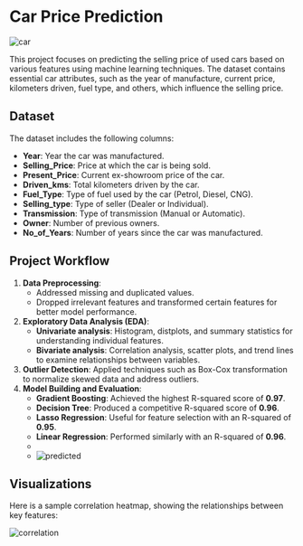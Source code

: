 
# Car Price Prediction

![car](https://github.com/user-attachments/assets/f348ef40-13d1-4036-9310-0cbe284edda7)

This project focuses on predicting the selling price of used cars based on various features using machine learning techniques. The dataset contains essential car attributes, such as the year of manufacture, current price, kilometers driven, fuel type, and others, which influence the selling price.

## Dataset

The dataset includes the following columns:

- **Year**: Year the car was manufactured.
- **Selling_Price**: Price at which the car is being sold.
- **Present_Price**: Current ex-showroom price of the car.
- **Driven_kms**: Total kilometers driven by the car.
- **Fuel_Type**: Type of fuel used by the car (Petrol, Diesel, CNG).
- **Selling_type**: Type of seller (Dealer or Individual).
- **Transmission**: Type of transmission (Manual or Automatic).
- **Owner**: Number of previous owners.
- **No_of_Years**: Number of years since the car was manufactured.

## Project Workflow

1. **Data Preprocessing**: 
   - Addressed missing and duplicated values.
   - Dropped irrelevant features and transformed certain features for better model performance.
2. **Exploratory Data Analysis (EDA)**: 
   - **Univariate analysis**: Histogram, distplots, and summary statistics for understanding individual features.
   - **Bivariate analysis**: Correlation analysis, scatter plots, and trend lines to examine relationships between variables.
3. **Outlier Detection**: Applied techniques such as Box-Cox transformation to normalize skewed data and address outliers.
4. **Model Building and Evaluation**: 
   - **Gradient Boosting**: Achieved the highest R-squared score of **0.97**.
   - **Decision Tree**: Produced a competitive R-squared score of **0.96**.
   - **Lasso Regression**: Useful for feature selection with an R-squared of **0.95**.
   - **Linear Regression**: Performed similarly with an R-squared of **0.96**.
   - 
   - ![predicted](https://github.com/user-attachments/assets/f798f9d4-1b85-41c1-869c-217c197d4134)

## Visualizations

Here is a sample correlation heatmap, showing the relationships between key features:

![correlation](https://github.com/user-attachments/assets/0edd586d-26d0-40dc-bcc9-a93acbeefd4f)


